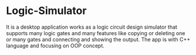 # Logic-Simulator
It is a desktop application works as a logic circuit design simulator that supports many logic gates and many features like copying or deleting one or many gates and connecting and showing the output.
The app is with C++ language and focusing on OOP concept.
